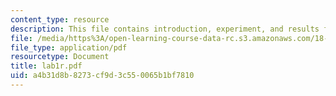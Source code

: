```yaml
---
content_type: resource
description: This file contains introduction, experiment, and results for lab 1.
file: /media/https%3A/open-learning-course-data-rc.s3.amazonaws.com/18-091-mathematical-exposition-spring-2005/a4b31d8b8273cf9d3c550065b1bf7810_lab1r.pdf
file_type: application/pdf
resourcetype: Document
title: lab1r.pdf
uid: a4b31d8b-8273-cf9d-3c55-0065b1bf7810
---
```


